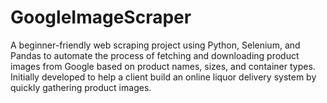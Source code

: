 # GoogleImageScraper
A beginner-friendly web scraping project using Python, Selenium, and Pandas to automate the process of fetching and downloading product images from Google based on product names, sizes, and container types. Initially developed to help a client build an online liquor delivery system by quickly gathering product images. 
